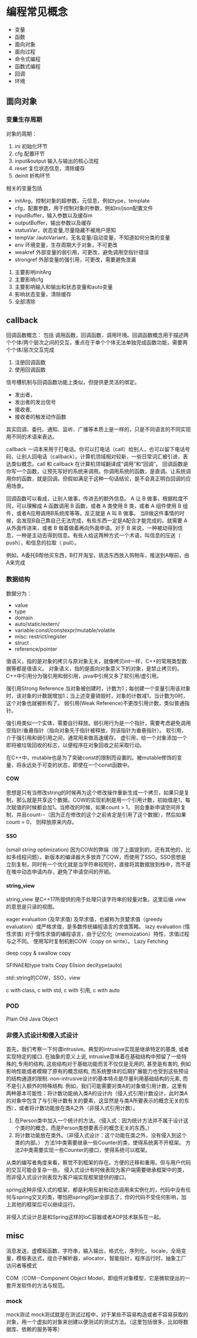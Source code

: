 # 编程常见概念 


* 变量
* 函数
* 面向对象
* 面向过程
* 命令式编程
* 函数式编程
* 回调
* 环境

## 面向对象
### 变量生存周期
对象的周期：
1. ini 初始化环节
2. cfg  配置环节
3. input&output 输入与输出的核心流程
4. reset 复位状态信息，清除缓存
5. deinit 析构环节

相关的变量包括
* initArg，控制对象的超参数，元信息，例如type，template
* cfg，配置参数，用于控制对象的参数，例如ini/json配置文件
* inputBuffer，输入参数以及缓存m
* outputBuffer，输出参数以及缓存
* statusVar，状态变量,尽量隐藏不被用户感知
* tempVar /autoVariant，无名变量/自动变量，不知道如何分类的变量
* env 环境变量，生存周期大于对象，不可更改
* weakref 外部变量的弱引用，可更改，避免调用空指针错误
* strongref 外部变量的强引用，可更改，需要避免泄漏

1. 主要影响initArg
2. 主要影响cfg
3. 主要影响输入和输出和状态变量和auto变量
4. 影响状态变量，清除缓存
5. 全部清除

## callback

回调函数概念： 包括 调用函数，回调函数，调用环境。回调函数概念用于描述两个个体/两个层次之间的交互，重点在于单个个体无法单独完成函数功能，需要两个个体/层次交互完成
1. 注册回调函数
2. 使用回调函数



信号槽机制与回调函数功能上类似，但提供更灵活的绑定。
* 发出者，
* 发出者的发出信号
* 接收者,
* 接收者的触发动作函数


其实回调、委托、通知、监听、广播等本质上是一样的，只是不同语言的不同实现用不同的术语来表达。

callback 一词本来用于打电话。你可以打电话（call）给别人，也可以留下电话号码，让别人回电话（callback）。计算机领域相对较新，一些日常词汇被引进，表达类似概念。call 和 callback 在计算机领域翻译成“调用”和“回调”。
回调函数是你写一个函数，让预先写好的系统来调用。你调用系统的函数，是直调。让系统调用你的函数，就是回调。但假如满足于这种一句话结论，是不会真正明白回调的应用场景。

回调函数可以看成，让别人做事，传进去的额外信息。
A 让 B 做事，根据粒度不同，可以理解成 A 函数调用 B 函数，或者 A 类使用 B 类，或者 A 组件使用 B 组件，或者A应用调用B系统库等等。反正就是 A 叫 B 做事。
当B做这件事情的时候，会发现B自己靠自己无法完成，有些东西一定是A配合才能完成的。就需要 A 从外面传进来，或者 B 做着做着再向外面申请。对于 B 来说，一种被动得到信息，一种是主动去得到信息。有些人给这两种方式一个术语，叫信息的压送（ push），和信息的拉取（ pull）。

例如，A委托B帮他买东西，B打开淘宝，挑选东西放入购物车，推送到A眼前，由A来完成


### 数据结构
数据分为： 
* value
* type
* domain
* auto/static/extern/
* variable:const/constexpr/mutable/volatile
* misc: restrict/register
* struct
* reference/pointer

值语义，指的是对象的拷贝与原对象无关，就像拷贝int一样，C++的常用类型数据等都是值语义。
对象语义，指的是面向对象意义下的对象，是禁止拷贝的。
C++中引用分为强引用和弱引用，jsva中引用又多了软引用/虚引用。

强引用Strong Reference
当对象被创建时，计数为1；每创建一个变量引用该对象时，该对象的计数就增加1；当上述变量销毁时，对象的计数减1，当计数为0时，这个对象也就被析构了。
弱引用(Weak Reference)不更改引用计数，类似普通指针。

强引用类似一个实体，需要自行释放。弱引用行为是一个指针，需要考虑避免调用空指针/垂悬指针（指向对象先于指针被释放，则该指针为垂悬指针）。
软引用，介于强引用和弱引用之间，通常用来做高速缓存。
虚引用，给一个对象添加一个即将被垃圾回收的标志，以便程序在对象回收之前采取行动。

在C++中，mutable也是为了突破const的限制而设置的。被mutable修饰的变量，将永远处于可变的状态，即使在一个const函数中。
#### COW
思想是只有当修改string的时候再为这个修改操作重新生成一个拷贝，如果只是复制，那么就是共享这个数据。COW的实现机制是用一个引用计数，初始值是1，每次赋值的时候都会加1。当修改的时候，如果count > 1， 则会重新申请空间并复制，并且count--（因为正在修改的这个之前肯定是引用了这个数据），然后如果count = 0， 则释放原来内存。
#### SSO
(small string optimization)
因为COW的弊端（除了上面提到的，还有其他的，比如多线程问题），新版本的编译器大多放弃了COW，而使用了SSO。SSO思想是立刻复制，同时有一个优化就是当字符串较短时，直接将其数据放到栈中，而不是在堆中动态申请内存，避免了申请空间的开销。
#### string_view
string_view 是C++17所提供的用于处理只读字符串的轻量对象。这里后缀 view 的意思是只读的视图。


eager evaluation (及早求值)
及早求值，也被称为贪婪求值（greedy evaluation）或严格求值，是多数传统编程语言的求值策略。
lazy evaluation (惰性求值)
对于惰性求值的编程语言，由于记忆化（memoization）特性，求值过程与之不同。
使用写时复制机制COW（copy on write）。
Lazy Fetching

deep copy & swallow copy


SFINAE和type traits
Copy Elision
decltype(auto)

std::string的COW，SSO，view

c with class, c with std, c with 引用, c with auto
### POD
Plain Old Java Object
### 非侵入式设计和侵入式设计
 首先，我们考察一下何谓intrusive。典型的intrusive实现是继承特定的基类, 或者实现特定的接口. 在抽象的意义上说, intrusive意味着在基础结构中预留了一些特殊的,专用的结构, 这些结构对于基础功能而言不仅仅是无用的, 甚至是有害的, 例如影响性能或者模糊了原有的概念结构, 而系统整体的后期扩展能力也受到这些预设的结构通道的限制.
non-intrusive设计的基本特点是尽量利用基础结构的元素, 而不是引入额外的特殊结构.
例如，我们可能需要对类A的对象做引用计数，这里有两种基本可能性：将计数功能纳入类A的设计内（侵入式引用计数设计，此时类A的对象中包含了与引用计数有关的要素，这显然是与类A所要表示的概念无关的东西），或者将计数功能放在类A之外（非侵入式引用计数）。
1.  在Person类中加入一个统计的方法。（侵入式：因为统计方法并不属于设计这个类时的概念，而是Person类想要表示的概念无关的东西。）
2. 将计数功能放在类外。（非侵入式设计：这个功能在类之外，没有侵入到这个类的内部。）
方法1中类需要继承一些Counter的类，使得系统离不开框架。
方法2中类需要实现一些Counter的接口，使得系统可以框架。

从类的编写者角度来看，察觉不到框架的存在。方便的迁移和重用。但与用户代码的交互可能会复杂一些。
侵入式设计有时候表现为客户端需要继承框架中的类，而非侵入式设计则表现为客户端实现框架提供的接口。

spring这种非侵入式的框架，都是利用反射和动态调用来实例化的，代码中没有任何与spring交叉的类，哪怕把spring的jar全部去了，你的代码不受任何影响，加上其他的框架后可以继续运行。

非侵入式设计总是和Spring这样的IoC容器或者AOP技术联系在一起。

## misc
消息发送，虚模板函数，字符串，输入输出，格式化，序列化， locale，全局变量，模板表达式，组合子解析器，allocator，智能指针，程序运行时，抽象工厂访问者等模式

COM（COM--Component Object Model，即组件对象模型，它是微软提出的一套开发软件的方法与规范。

### mock
mock测试
mock测试就是在测试过程中，对于某些不容易构造或者不容易获取的对象，用一个虚拟的对象来创建以便测试的测试方法。（这里包括很多，比如呀数据库、依赖的服务等等）